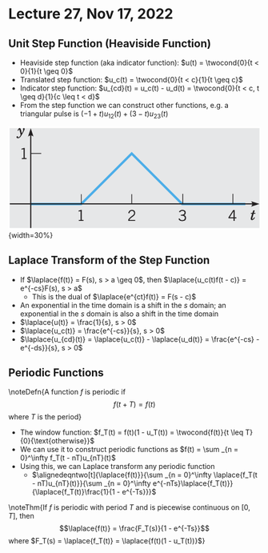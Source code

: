 # Lecture 27, Nov 17, 2022

## Unit Step Function (Heaviside Function)

* Heaviside step function (aka indicator function): $u(t) = \twocond{0}{t < 0}{1}{t \geq 0}$
* Translated step function: $u_c(t) = \twocond{0}{t < c}{1}{t \geq c}$
* Indicator step function: $u_{cd}(t) = u_c(t) - u_d(t) = \twocond{0}{t < c, t \geq d}{1}{c \leq t < d}$
* From the step function we can construct other functions, e.g. a triangular pulse is $(-1 + t)u_{12}(t) + (3 - t)u_{23}(t)$

![Triangular pulse](imgs/lec27_1.png){width=30%}

## Laplace Transform of the Step Function

* If $\laplace{f(t)} = F(s), s > a \geq 0$, then $\laplace{u_c(t)f(t - c)} = e^{-cs}F(s), s > a$
	* This is the dual of $\laplace{e^{ct}f(t)} = F(s - c)$
* An exponential in the time domain is a shift in the $s$ domain; an exponential in the $s$ domain is also a shift in the time domain
* $\laplace{u(t)} = \frac{1}{s}, s > 0$
* $\laplace{u_c(t)} = \frac{e^{-cs}}{s}, s > 0$
* $\laplace{u_{cd}(t)} = \laplace{u_c(t)} - \laplace{u_d(t)} = \frac{e^{-cs} - e^{-ds}}{s}, s > 0$

## Periodic Functions

\noteDefn{A function $f$ is periodic if $$f(t + T) = f(t)$$ where $T$ is the period}

* The window function: $f_T(t) = f(t)(1 - u_T(t)) = \twocond{f(t)}{t \leq T}{0}{\text{otherwise}}$
* We can use it to construct periodic functions as $f(t) = \sum _{n = 0}^\infty f_T(t - nT)u_{nT}(t)$
* Using this, we can Laplace transform any periodic function
	* $\alignedeqntwo[t]{\laplace{f(t)}}{\sum _{n = 0}^\infty \laplace{f_T(t - nT)u_{nT}(t)}}{\sum _{n = 0}^\infty e^{-nTs}\laplace{f_T(t)}}{\laplace{f_T(t)}\frac{1}{1 - e^{-Ts}}}$

\noteThm{If $f$ is periodic with period $T$ and is piecewise continuous on $[0, T]$, then $$\laplace{f(t)} = \frac{F_T(s)}{1 - e^{-Ts}}$$ where $F_T(s) = \laplace{f_T(t)} = \laplace{f(t)(1 - u_T(t))}$}

